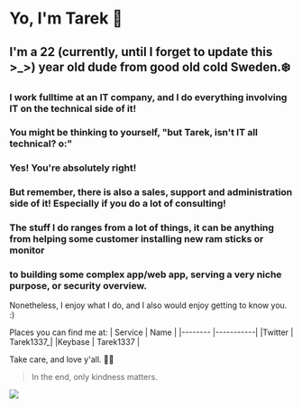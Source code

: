 # Yo, I'm Tarek 🥳
## I'm a 22 (currently, until I forget to update this >_>) year old dude from good old cold Sweden.❄️


### I work fulltime at an IT company, and I do everything involving IT on the technical side of it! 
### You might be thinking to yourself, "but Tarek, isn't IT all technical? o:"
### Yes! You're absolutely right! 
### But remember, there is also a sales, support and administration side of it! Especially if you do a lot of consulting!
### The stuff I do ranges from a lot of things, it can be anything from helping some customer installing new ram sticks or monitor
### to building some complex app/web app, serving a very niche purpose, or security overview. 

Nonetheless, I enjoy what I do, and I also would enjoy getting to know you. :)

Places you can find me at:
| Service | Name      |
|-------- |-----------|
|Twitter  | Tarek1337_|
|Keybase  | Tarek1337 |

Take care, and love y'all. 💖✨

 > In the end, only kindness matters.


![](https://github-readme-stats.vercel.app/api?username=Taarek&count_private=true&show_icons=true&theme=dracula)
